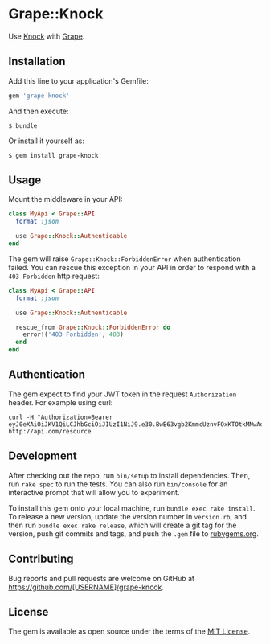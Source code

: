 # Grape::Knock

Use [Knock](https://github.com/nsarno/knock) with [Grape](https://github.com/ruby-grape).

## Installation

Add this line to your application's Gemfile:

```ruby
gem 'grape-knock'
```

And then execute:

    $ bundle

Or install it yourself as:

    $ gem install grape-knock

## Usage

Mount the middleware in your API:

```ruby
class MyApi < Grape::API
  format :json

  use Grape::Knock::Authenticable
end
```

The gem will raise `Grape::Knock::ForbiddenError` when authentication failed. You can rescue this exception in your API
in order to respond with a `403 Forbidden` http request:

```ruby
class MyApi < Grape::API
  format :json

  use Grape::Knock::Authenticable

  rescue_from Grape::Knock::ForbiddenError do
    error!('403 Forbidden', 403)
  end
end
```

## Authentication

The gem expect to find your JWT token in the request `Authorization` header. For example using curl:

```
curl -H "Authorization=Bearer eyJ0eXAiOiJKV1QiLCJhbGciOiJIUzI1NiJ9.e30.BwE63vgb2KmmcUznvFOxKTOtkMNwAoR5yX4MrtydyXc" http://api.com/resource
```

## Development

After checking out the repo, run `bin/setup` to install dependencies. Then, run `rake spec` to run the tests. You can also run `bin/console` for an interactive prompt that will allow you to experiment.

To install this gem onto your local machine, run `bundle exec rake install`. To release a new version, update the version number in `version.rb`, and then run `bundle exec rake release`, which will create a git tag for the version, push git commits and tags, and push the `.gem` file to [rubygems.org](https://rubygems.org).

## Contributing

Bug reports and pull requests are welcome on GitHub at https://github.com/[USERNAME]/grape-knock.


## License

The gem is available as open source under the terms of the [MIT License](http://opensource.org/licenses/MIT).


